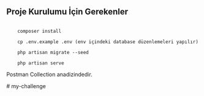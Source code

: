 
<html lang="en">
<head>
    <meta charset="UTF-8">
    <meta name="viewport"
          content="width=device-width, user-scalable=no, initial-scale=1.0, maximum-scale=1.0, minimum-scale=1.0">
    <meta http-equiv="X-UA-Compatible" content="ie=edge">
    <title>Document</title>
</head>
<body>
<h2>Proje Kurulumu İçin Gerekenler</h2>

<code>
    composer install <br>
    cp .env.example .env (env içindeki database düzenlemeleri yapılır) <br>
    php artisan migrate --seed<br>
    php artisan serve
</code>

<p>Postman Collection anadizindedir.</p>

</body>
</html>
# my-challenge
